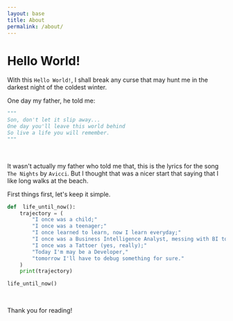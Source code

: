 ```yaml
---
layout: base
title: About
permalink: /about/
---
```


# Hello World!

With this `Hello World!`, I shall break any curse that may hunt me in the darkest night of the coldest winter.

One day my father, he told me:

```python
"""
Son, don't let it slip away...
One day you'll leave this world behind
So live a life you will remember.
"""
```
<br>

It wasn't actually my father who told me that, this is the lyrics for the song `The Nights` by `Avicci`. But I thought that was a nicer start that saying that I like long walks at the beach.

First things first, let's keep it simple.

```python
def  life_until_now():
    trajectory = (
        "I once was a child;"
        "I once was a teenager;"
        "I once learned to learn, now I learn everyday;"
        "I once was a Business Intelligence Analyst, messing with BI tools;"
        "I once was a Tattoer (yes, really);"
        "Today I'm may be a Developer,"
        "tomorrow I'll have to debug something for sure."
    )
    print(trajectory)

life_until_now()
```

<br>

Thank you for reading!

